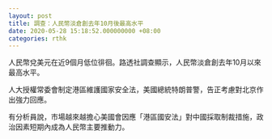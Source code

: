 ```yaml
---
layout: post
title: 調查：人民幣淡倉創去年10月後最高水平
date: 2020-05-28 15:18:52.000000000 +08:00
categories: rthk
---
```


人民幣兌美元在近9個月低位徘徊。路透社調查顯示，人民幣淡倉創去年10月以來最高水平。

人大授權常委會制定港區維護國家安全法，美國總統特朗普警，告正考慮對北京作出強力回應。

有分析員說，市場越來越擔心美國會因應「港區國安法」對中國採取制裁措施，政治因素短期內成為人民幣主要推動力。
